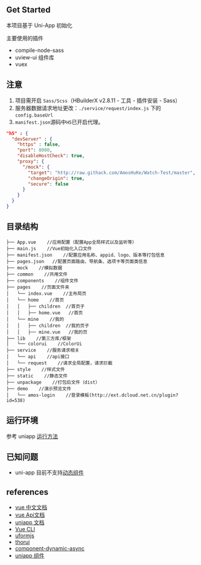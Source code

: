 ## Get Started

本项目基于 Uni-App 初始化

主要使用的插件

- compile-node-sass
- uview-ui 组件库
- vuex

## 注意  

1. 项目需开启 `Sass/Scss`（HBuilderX v2.8.11 - 工具 - 插件安装 - Sass）     
2. 服务器数据请求地址更改：`./service/request/index.js` 下的 `config.baseUrl`   
3. `manifest.json`源码中`H5`已开启代理。

```json
"h5" : {
  "devServer" : {
    "https" : false,
    "port": 8000,
    "disableHostCheck": true,
    "proxy": {
      "/mock": {
        "target": "http://raw.githack.com/AmosHuKe/Watch-Test/master",
        "changeOrigin": true,
        "secure": false
      }
    }
  }
}
```


## 目录结构  
```
├── App.vue    //应用配置（配置App全局样式以及监听等）  
├── main.js    //Vue初始化入口文件  
├── manifest.json    //配置应用名称、appid、logo、版本等打包信息
├── pages.json   //配置页面路由、导航条、选项卡等页面类信息
├── mock    //模拟数据
├── common    //共用文件
├── components    //组件文件
├── pages    //页面文件夹  
│   └── index.vue    //主布局页
│   └── home    //首页
│   │   ├── children  //首页子
│   │   ├── home.vue   //首页
│   └── mine    //我的
│   │   ├── children  //我的页子
│   │   ├── mine.vue   //我的页
├── lib    //第三方库/框架  
│   └── colorui    //ColorUi
├── service    //服务请求相关
│   └── api    //api接口
│   └── request    //请求全局配置，请求拦截
├── style    //样式文件  
├── static    //静态文件  
├── unpackage    //打包后文件（dist）  
├── demo    //演示预览文件  
│   └── amos-login    //登录模板(http://ext.dcloud.net.cn/plugin?id=538)

```

## 运行环境

参考 uniapp [运行方法](https://uniapp.dcloud.io/quickstart-hx)

## 已知问题

- uni-app 目前不支持[动态组件](https://github.com/dcloudio/uni-app/blob/d49de33c438fdd22295a05766a0428aeeaa4aa69/docs/use.md#vue-%E7%BB%84%E4%BB%B6)

## references

- [vue 中文文档](https://cn.vuejs.org/v2/guide/instance.html)
- [vue Api文档](https://vuejs.org/v2/api/)
- [uniapp 文档](https://uniapp.dcloud.io/api/)
- [Vue CLI](https://cli.vuejs.org/zh/guide/)
- [uformjs](https://uformjs.org/)
- [thorui](https://thorui.cn/doc/)
- [component-dynamic-async](https://v3.vuejs.org/guide/component-dynamic-async.html)
- [uniapp 组件](https://uniapp.dcloud.io/use?id=vue-%e7%bb%84%e4%bb%b6)